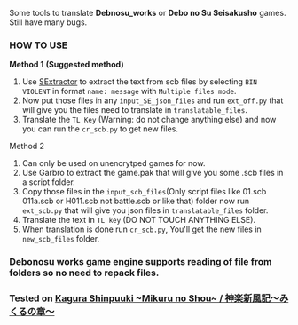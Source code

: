 Some tools to translate **Debnosu_works** or **Debo no Su Seisakusho** games.
Still have many bugs.

### HOW TO USE

**Method 1** **(Suggested method)**
1. Use [SExtractor](https://github.com/satan53x/SExtractor) to extract the text from scb files by selecting `BIN VIOLENT` in format `name: message` with `Multiple files mode`.
2. Now put those files in any `input_SE_json_files` and run `ext_off.py` that will give you the files need to translate in `translatable_files`.
3. Translate the `TL Key` (Warning: do not change anything else) and now you can run the `cr_scb.py` to get new files.

Method 2
1. Can only be used on unencrytped games for now.
2. Use Garbro to extract the game.pak that will give you some .scb files in a script folder.
3. Copy those files in the `input_scb_files`(Only script files like 01.scb 011a.scb or H011.scb not battle.scb or like that) folder now run `ext_scb.py` that will give you json files in `translatable_files` folder.
4. Translate the text in `TL key` (DO NOT TOUCH ANYTHING ELSE).
5. When translation is done run `cr_scb.py`, You'll get the new files in `new_scb_files` folder.

### Debonosu works game engine supports reading of file from folders so no need to repack files.


### Tested on [Kagura Shinpuuki ~Mikuru no Shou~ / 神楽新風記～みくるの章～]([url](https://vndb.org/v49338))
